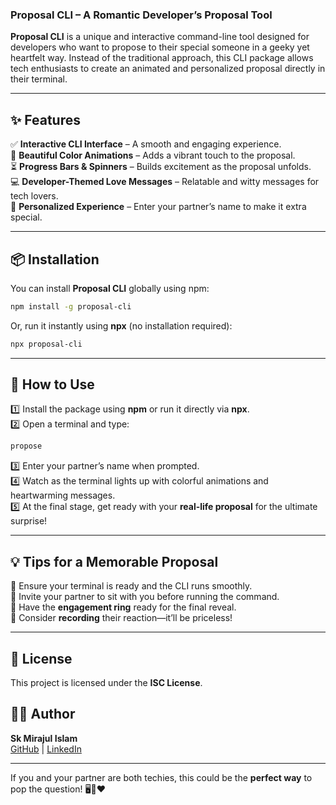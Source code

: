 ### **Proposal CLI – A Romantic Developer’s Proposal Tool**  

**Proposal CLI** is a unique and interactive command-line tool designed for developers who want to propose to their special someone in a geeky yet heartfelt way. Instead of the traditional approach, this CLI package allows tech enthusiasts to create an animated and personalized proposal directly in their terminal.  

---

## **✨ Features**  
✅ **Interactive CLI Interface** – A smooth and engaging experience.  
🎨 **Beautiful Color Animations** – Adds a vibrant touch to the proposal.  
⏳ **Progress Bars & Spinners** – Builds excitement as the proposal unfolds.  
💻 **Developer-Themed Love Messages** – Relatable and witty messages for tech lovers.  
💖 **Personalized Experience** – Enter your partner’s name to make it extra special.  

---

## **📦 Installation**  

You can install **Proposal CLI** globally using npm:  

```bash
npm install -g proposal-cli
```  

Or, run it instantly using **npx** (no installation required):  

```bash
npx proposal-cli
```

---

## **🚀 How to Use**  

1️⃣ Install the package using **npm** or run it directly via **npx**.  
2️⃣ Open a terminal and type:  

   ```bash
   propose
   ```  
3️⃣ Enter your partner’s name when prompted.  
4️⃣ Watch as the terminal lights up with colorful animations and heartwarming messages.  
5️⃣ At the final stage, get ready with your **real-life proposal** for the ultimate surprise!  

---

## **💡 Tips for a Memorable Proposal**  

🔹 Ensure your terminal is ready and the CLI runs smoothly.  
🔹 Invite your partner to sit with you before running the command.  
🔹 Have the **engagement ring** ready for the final reveal.  
🔹 Consider **recording** their reaction—it’ll be priceless!  

---

## **📜 License**  
This project is licensed under the **ISC License**.  

## **👨‍💻 Author**  
**Sk Mirajul Islam**  
[GitHub](https://github.com/skmirajulislam) | [LinkedIn](https://www.linkedin.com/in/sk-mirajul-islam-876438261/)  

---

If you and your partner are both techies, this could be the **perfect way** to pop the question! 🖥️💍❤️  
